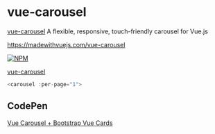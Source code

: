 # vue-carousel

[vue-carousel](https://ssense.github.io/vue-carousel/) A flexible, responsive, touch-friendly carousel for Vue.js

https://madewithvuejs.com/vue-carousel

[![NPM](https://nodei.co/npm/vue-carousel.png?downloads=true&stars=true)](https://nodei.co/npm/vue-carousel/)

[vue-carousel](https://github.com/SSENSE/vue-carousel)

```js
<carousel :per-page="1">
```

## CodePen

[Vue Carousel + Bootstrap Vue Cards](https://codepen.io/JacobHsu/pen/PoGGGqR)